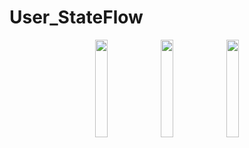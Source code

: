 # User_StateFlow
<div align="center">
<img src = "https://user-images.githubusercontent.com/48902047/150795789-9d93eb2a-96f8-41dc-a42a-9c5529598a25.jpg" width="20%" height="20%"> <img src = "https://user-images.githubusercontent.com/48902047/150795962-6bdae3a3-d3a3-4e48-a2d5-f75845aa090e.jpg" width="20%" height="20%"> <img src = "https://user-images.githubusercontent.com/48902047/150795980-77f9e355-3ca9-4bf8-b1ea-b26c0df3603c.jpg" width="20%" height="20%">
</div>
